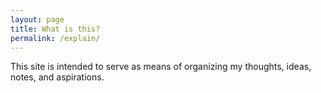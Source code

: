 ```yaml
---
layout: page
title: What is this?
permalink: /explain/
---
```


This site is intended to serve as means of organizing my thoughts, ideas, notes, and aspirations.
